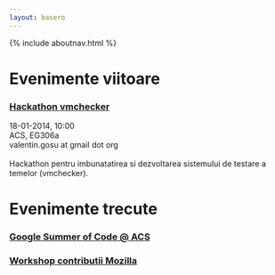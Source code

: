```yaml
---
layout: basero
---
```


{% include aboutnav.html %}

# Evenimente viitoare

### <div class="event-title"><a href="#">Hackathon vmchecker</a></div>

<div style="display:block" class="event-details">
<div class="event-date">18-01-2014, 10:00</div>
<div class="event-place">ACS, EG306a</div>
<div class="event-staff">valentin.gosu at gmail dot org</div><br />
Hackathon pentru imbunatatirea si dezvoltarea sistemului de testare a temelor (vmchecker).
</div>

# Evenimente trecute

### <div class="event-title"><a href="#">Google Summer of Code @ ACS</a></div>

<div style="display:none" class="event-details">
<div class="event-date">16-12-2013, 20:00</div>
<div class="event-place">ACS, EC105</div>
<div class="event-link"><a href="https://www.facebook.com/events/1465768256982845">Facebook Event</a></div>
<div class="event-staff">marius.coto at rosedu dot org</div><br />
Programul își propune să încurajeze studenții să contribuie în proiecte Open Source. Comunitățiile asigură partea de mentorship, iar Google se ocupă de partea de finanțare.

Vino la prezentare pentru a afla direct de la studenții care au făcut parte din program despre cum poți să aplici și sfaturi despre cum poți să îți mărești șansele de a fi acceptat!
</div>

### <div class="event-title"><a href="#">Workshop contributii Mozilla</a></div>

<div style="display:none" class="event-details">
<div class="event-date">14-12-2013, 14:00</div>
<div class="event-place">ACS, EG106</div>
<div class="event-link"><a href="https://www.facebook.com/events/629831193736330">Facebook Event</a></div>
<div class="event-staff">marius.coto at rosedu dot org</div><br />
Workshop-ul are ca scop introducerea studenţilor în procesul de dezvoltare a browser-ului Mozilla Firefox.
</div>
